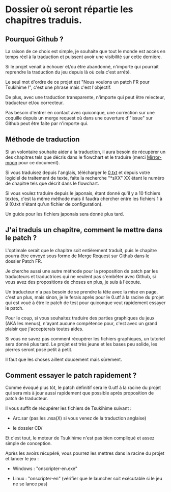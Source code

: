 # Dossier où seront répartie les chapitres traduis.

## Pourquoi Github ?

La raison de ce choix est simple, je souhaite que tout le monde est accès en temps réel à la traduction et puissent avoir une visibilité sur cette dernière.

Si le projet venait à échouer et/ou être abandonné, n'importe qui pourrait reprendre la traduction du jeu depuis là où cela c'est arrété.

Le seul mot d'ordre de ce projet est "Nous voulons un patch FR pour Tsukihime !", c'est une phrase mais c'est l'objectif.

De plus, avec une traduction transparente, n'importe qui peut être relecteur, traducteur et/ou correcteur.

Pas besoin d'entrer en contact avec quiconque, une correction sur une coquille depuis un merge request où dans une ouverture d'"issue" sur Github peut être faite par n'importe qui.

## Méthode de traduction

Si un volontaire souhaite aider à la traduction, il aura besoin de récupérer un des chapitres tels que décris dans le flowchart et le traduire (merci [Mirror-moon](http://mirrormoon.org/) pour ce document).

Si vous traduisez depuis l'anglais, télécharger le [0.txt](EN/0.txt) et depuis votre logiciel de traitement de texte, faite la recherche "*sXX" XX étant le numéro de chapitre tels que décrit dans le flowchart.

Si vous voulez traduire depuis le japonais, étant donné qu'il y a 10 fichiers textes, c'est la même méthode mais il faudra chercher entre les fichiers 1 à 9 (0.txt n'étant qu'un fichier de configuration).

Un guide pour les fichiers japonais sera donné plus tard.

## J'ai traduis un chapitre, comment le mettre dans le patch ?

L'optimale serait que le chapitre soit entièrement traduit, puis le chapitre pourra être envoyé sous forme de Merge Request sur Github dans le dossier Patch FR.

Je cherche aussi une autre méthode pour la proposition de patch par les traducteurs et traductrices qui ne veulent pas s'embêter avec Github, si vous avez des propositions de choses en plus, je suis à l'écoute.

Un traducteur n'a pas besoin de se prendre la tête avec la mise en page, c'est un plus, mais sinon, je le ferais après pour le 0.utf à la racine du projet qui est voué à être le patch de test pour quiconque veut rapidement essayer le patch.

Pour le coup, si vous souhaitez traduire des parties graphiques du jeux (AKA les menus), n'ayant aucune compétence pour, c'est avec un grand plaisir que j'accepterais toutes aides.

Si vous ne savez pas comment récupérer les fichiers graphiques, un tutoriel sera donné plus tard. Le projet est très jeune et les bases peu solide, les pierres seront posé petit à petit.

Il faut que les choses aillent doucement mais sûrement.

## Comment essayer le patch rapidement ?

Comme évoqué plus tôt, le patch définitif sera le 0.utf à la racine du projet qui sera mis à jour aussi rapidement que possible après proposition de patch de traducteur.

Il vous suffit de récupérer les fichiers de Tsukihime suivant :

- Arc.sar (pas les .nsa(X) si vous venez de la traduction anglaise)

- le dossier CD/

Et c'est tout, le moteur de Tsukihime n'est pas bien compliqué et assez simple de conception.

Après les avoirs récupéré, vous pourrez les mettres dans la racine du projet et lancer le jeu :

- Windows : "onscripter-en.exe"

- Linux : "onscripter-en" (vérifier que le launcher soit exécutable si le jeu ne se lance pas)